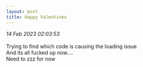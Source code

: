 ```yaml
---
layout: post
title: Happy Valentines
---
```

_14 Feb 2023 02:03:53_
<br>
<br>
Trying to find which code is causing the loading issue
<br>
And its all fucked up now....
<br>
Need to zzz for now
